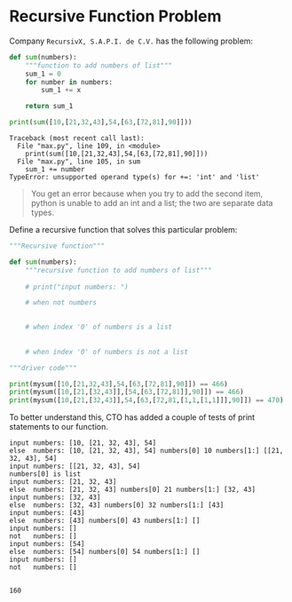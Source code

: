 # Recursive Function Problem

Company `RecursivX, S.A.P.I. de C.V.` has the following problem:

```python
def sum(numbers):
    """function to add numbers of list"""
	sum_1 = 0 
	for number in numbers:
	    sum_1 += x

    return sum_1

print(sum([10,[21,32,43],54,[63,[72,81],90]]))    
```
```
Traceback (most recent call last):
  File "max.py", line 109, in <module>
    print(sum([10,[21,32,43],54,[63,[72,81],90]])) 
  File "max.py", line 105, in sum
    sum_1 += number
TypeError: unsupported operand type(s) for +=: 'int' and 'list'
```

> You get an error because when you try to add the second item, python is unable to add an int and a list; the two are separate data types. 

 

Define a recursive function that solves this particular problem:

```python
"""Recursive function"""

def sum(numbers):
    """recursive function to add numbers of list"""
    
    # print("input numbers: ")

    # when not numbers
    

    # when index '0' of numbers is a list
    
   
    # when index '0' of numbers is not a list


``` 

```python
"""driver code"""

print(mysum([10,[21,32,43],54,[63,[72,81],90]]) == 466)
print(mysum([10,[21,[32,43]],[54,[63,[72,81]],90]]) == 466)
print(mysum([10,[21,[32,43]],54,[63,[72,81,[1,1,[1,1]]],90]]) == 470)

```

To better understand this, CTO has added a couple of tests of print statements to our function.

```
input numbers: [10, [21, 32, 43], 54]
else  numbers: [10, [21, 32, 43], 54] numbers[0] 10 numbers[1:] [[21, 32, 43], 54]
input numbers: [[21, 32, 43], 54]
numbers[0] is list
input numbers: [21, 32, 43]
else  numbers: [21, 32, 43] numbers[0] 21 numbers[1:] [32, 43]
input numbers: [32, 43]
else  numbers: [32, 43] numbers[0] 32 numbers[1:] [43]
input numbers: [43]
else  numbers: [43] numbers[0] 43 numbers[1:] []
input numbers: []
not   numbers: []
input numbers: [54]
else  numbers: [54] numbers[0] 54 numbers[1:] []
input numbers: []
not   numbers: []


160
``` 
